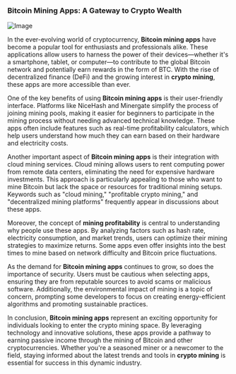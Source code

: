 ### Bitcoin Mining Apps: A Gateway to Crypto Wealth

![Image](https://github.com/user-attachments/assets/b8266eee-691e-4ee1-99ef-bfa10d234fd4)

In the ever-evolving world of cryptocurrency, **Bitcoin mining apps** have become a popular tool for enthusiasts and professionals alike. These applications allow users to harness the power of their devices—whether it's a smartphone, tablet, or computer—to contribute to the global Bitcoin network and potentially earn rewards in the form of BTC. With the rise of decentralized finance (DeFi) and the growing interest in **crypto mining**, these apps are more accessible than ever.

One of the key benefits of using **Bitcoin mining apps** is their user-friendly interface. Platforms like NiceHash and Minergate simplify the process of joining mining pools, making it easier for beginners to participate in the mining process without needing advanced technical knowledge. These apps often include features such as real-time profitability calculators, which help users understand how much they can earn based on their hardware and electricity costs.

Another important aspect of **Bitcoin mining apps** is their integration with cloud mining services. Cloud mining allows users to rent computing power from remote data centers, eliminating the need for expensive hardware investments. This approach is particularly appealing to those who want to mine Bitcoin but lack the space or resources for traditional mining setups. Keywords such as "cloud mining," "profitable crypto mining," and "decentralized mining platforms" frequently appear in discussions about these apps.

Moreover, the concept of **mining profitability** is central to understanding why people use these apps. By analyzing factors such as hash rate, electricity consumption, and market trends, users can optimize their mining strategies to maximize returns. Some apps even offer insights into the best times to mine based on network difficulty and Bitcoin price fluctuations.

As the demand for **Bitcoin mining apps** continues to grow, so does the importance of security. Users must be cautious when selecting apps, ensuring they are from reputable sources to avoid scams or malicious software. Additionally, the environmental impact of mining is a topic of concern, prompting some developers to focus on creating energy-efficient algorithms and promoting sustainable practices.

In conclusion, **Bitcoin mining apps** represent an exciting opportunity for individuals looking to enter the crypto mining space. By leveraging technology and innovative solutions, these apps provide a pathway to earning passive income through the mining of Bitcoin and other cryptocurrencies. Whether you're a seasoned miner or a newcomer to the field, staying informed about the latest trends and tools in **crypto mining** is essential for success in this dynamic industry.